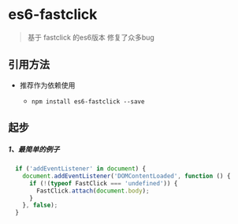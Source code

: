 # es6-fastclick

> 基于 fastclick 的es6版本 修复了众多bug

## 引用方法

- 推荐作为依赖使用

  - `npm install es6-fastclick --save`

## 起步

##### 1、最简单的例子

``` js
  if ('addEventListener' in document) {
    document.addEventListener('DOMContentLoaded', function () {
      if (!(typeof FastClick === 'undefined')) {
        FastClick.attach(document.body);
      }
    }, false);
  }
```
